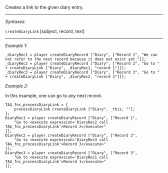 Creates a link to the given diary entry.


---
*Syntaxes:*

`createDiaryLink` [subject, record, text]

---
*Example 1:*

```sqf
_diaryRec1 = player createDiaryRecord ["Diary", ["Record 1", "We can not refer to the next record because it does not exist yet."]];
_diaryRec2 = player createDiaryRecord ["Diary", ["Record 2", "Go to " + createDiaryLink ["Diary", _diaryRec1, "record 1"]]];
_diaryRec3 = player createDiaryRecord ["Diary", ["Record 3", "Go to " + createDiaryLink ["Diary", _diaryRec2, "record 2"]]];
```

*Example 2:*

In this example, one can go to any next record.

```sqf
TAG_fnc_processDiaryLink = {
	processDiaryLink createDiaryLink ["Diary", _this, ""];
};
DiaryRec1 = player createDiaryRecord ["Diary", ["Record 1", 
	"Go to <execute expression='DiaryRec2 call TAG_fnc_processDiaryLink'>Record 2</execute>"
]];
DiaryRec2 = player createDiaryRecord ["Diary", ["Record 2", 
	"Go to <execute expression='DiaryRec3 call TAG_fnc_processDiaryLink'>Record 3</execute>"
]];
DiaryRec3 = player createDiaryRecord ["Diary", ["Record 3", 
	"Go to <execute expression='DiaryRec1 call TAG_fnc_processDiaryLink'>Record 1</execute>"
]];
```